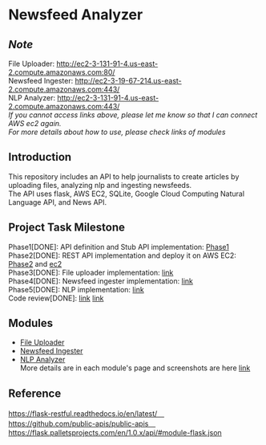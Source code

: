 # Newsfeed Analyzer
## *Note* 
File Uploader: http://ec2-3-131-91-4.us-east-2.compute.amazonaws.com:80/ <br/>
Newsfeed Ingester: http://ec2-3-19-67-214.us-east-2.compute.amazonaws.com:443/ <br/>
NLP Analyzer: http://ec2-3-131-91-4.us-east-2.compute.amazonaws.com:443/ <br/>
*If you cannot access links above, please let me know so that I can connect AWS ec2 again.* <br/>
*For more details about how to use, please check links of modules* <br/>

## Introduction 
This repository includes an API to help journalists to create articles by uploading files, analyzing nlp and ingesting newsfeeds. <br/>
The API uses flask, AWS EC2, SQLite, Google Cloud Computing Natural Language API, and News API. 

## Project Task Milestone
Phase1[DONE]: API definition and Stub API implementation: [Phase1](https://github.com/BUEC500C1/news-analyzer-YukoIshikawa/tree/master/Phase1_StubAPI)<br>
Phase2[DONE]: REST API implementation and deploy it on AWS EC2: [Phase2](https://github.com/BUEC500C1/news-analyzer-YukoIshikawa/tree/master/Phase2_RestAPI) and [ec2](http://ec2-3-17-151-213.us-east-2.compute.amazonaws.com:443/)<br>
Phase3[DONE]: File uploader implementation: [link](https://github.com/BUEC500C1/news-analyzer-YukoIshikawa/tree/master/News_Feed_Analyzer/file_uploader)<br>
Phase4[DONE]: Newsfeed ingester implementation: [link](https://github.com/BUEC500C1/news-analyzer-YukoIshikawa/tree/master/News_Feed_Analyzer/newsfeed_ingester) <br>
Phase5[DONE]: NLP implementation: [link](https://github.com/BUEC500C1/news-analyzer-YukoIshikawa/tree/master/News_Feed_Analyzer/nlp_analyzer) <br>
Code review[DONE]: [link](https://github.com/BUEC500C1/news-analyzer-dongfang98/issues/4) [link](https://github.com/BUEC500C1/news-analyzer-YukoIshikawa/issues)<br>

## Modules
- [File Uploader](https://github.com/BUEC500C1/news-analyzer-YukoIshikawa/tree/master/News_Feed_Analyzer/file_uploader)
- [Newsfeed Ingester](https://github.com/BUEC500C1/news-analyzer-YukoIshikawa/tree/master/News_Feed_Analyzer/newsfeed_ingester)
- [NLP Analyzer](https://github.com/BUEC500C1/news-analyzer-YukoIshikawa/tree/master/News_Feed_Analyzer/nlp_analyzer) <br>
More details are in each module's page and screenshots are here [link](https://github.com/BUEC500C1/news-analyzer-YukoIshikawa/tree/master/screenshots)

##  Reference 
https://flask-restful.readthedocs.io/en/latest/　<br>
https://github.com/public-apis/public-apis　<br>
https://flask.palletsprojects.com/en/1.0.x/api/#module-flask.json <br>
